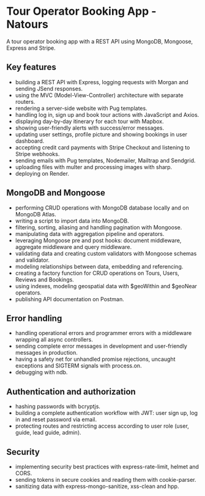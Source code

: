 # Tour Operator Booking App - Natours

A tour operator booking app with a REST API using MongoDB, Mongoose, Express and Stripe.

## Key features

- building a REST API with Express, logging requests with Morgan and sending JSend responses.
- using the MVC (Model-View-Controller) architecture with separate routers.
- rendering a server-side website with Pug templates.
- handling log in, sign up and book tour actions with JavaScript and Axios.
- displaying day-by-day itinerary for each tour with Mapbox.
- showing user-friendly alerts with success/error messages.
- updating user settings, profile picture and showing bookings in user dashboard.
- accepting credit card payments with Stripe Checkout and listening to Stripe webhooks.
- sending emails with Pug templates, Nodemailer, Mailtrap and Sendgrid.
- uploading files with multer and processing images with sharp.
- deploying on Render.

## MongoDB and Mongoose

- performing CRUD operations with MongoDB database locally and on MongoDB Atlas.
- writing a script to import data into MongoDB.
- filtering, sorting, aliasing and handling pagination with Mongoose.
- manipulating data with aggregation pipeline and operators.
- leveraging Mongoose pre and post hooks: document middleware, aggregate middleware and query middleware.
- validating data and creating custom validators with Mongoose schemas and validator.
- modeling relationships between data, embedding and referencing.
- creating a factory function for CRUD operations on Tours, Users, Reviews and Bookings.
- using indexes, modeling geospatial data with $geoWithin and $geoNear operators.
- publishing API documentation on Postman.

## Error handling

- handling operational errors and programmer errors with a middleware wrapping all async controllers.
- sending complete error messages in development and user-friendly messages in production.
- having a safety net for unhandled promise rejections, uncaught exceptions and SIGTERM signals with process.on.
- debugging with ndb.

## Authentication and authorization

- hashing passwords with bcryptjs.
- building a complete authentication workflow with JWT: user sign up, log in and reset password via email.
- protecting routes and restricting access according to user role (user, guide, lead guide, admin).

## Security

- implementing security best practices with express-rate-limit, helmet and CORS.
- sending tokens in secure cookies and reading them with cookie-parser.
- sanitizing data with express-mongo-sanitize, xss-clean and hpp.
